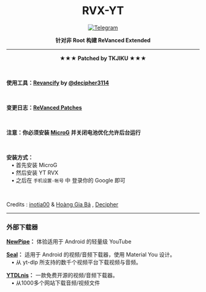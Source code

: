 <div align="center">
  
  # RVX-YT

  [![Telegram](https://img.shields.io/badge/Telegram-2CA5E0.svg?logo=telegram&logoColor=white)](https://t.me/TKJIKU)
  
  **针对非 Root 构建 ReVanced Extended** </div>

  ---
  
<div align="center">
    
  **★★★ Patched by TKJIKU ★★★** </div>
    
  <br>
    
  **使用工具：[Revancify](https://github.com/decipher3114/Revancify) by [@decipher3114](https://github.com/decipher3114)**
  
  <br>

  **变更日志：[ReVanced Patches](https://github.com/inotia00/revanced-patches/releases/latest)**

  <br>
  
  **注意：你必须安装 [MicroG](https://github.com/WSTxda/MicroG-RE/releases/latest) 并关闭电池优化允许后台运行**

  <br>

**安装方式：**  
 ㅤ• 首先安装 MicroG  
 ㅤ• 然后安装 YT RVX  
 ㅤ• 之后在 `手机设置-帐号` 中 登录你的 Google 即可

 <br>

 Credits : [inotia00](http://github.com/inotia00) & [Hoàng Gia Bả](http://github.com/yt-advanced) , [Decipher](http://github.com/decipher3114)
 
   ---

### 外部下载器

**[NewPipe](https://newpipe.net/)：** 体验适用于 Android 的轻量级 YouTube  

**[Seal](https://github.com/JunkFood02/Seal)：** 适用于 Android 的视频/音频下载器，使用 Material You 设计。  
ㅤ• 从 yt-dlp 所支持的数千个视频平台下载视频与音频。

**[YTDLnis](https://github.com/deniscerri/ytdlnis)：** 一款免费开源的视频/音频下载器。  
ㅤ• 从1000多个网站下载音频/视频文件
